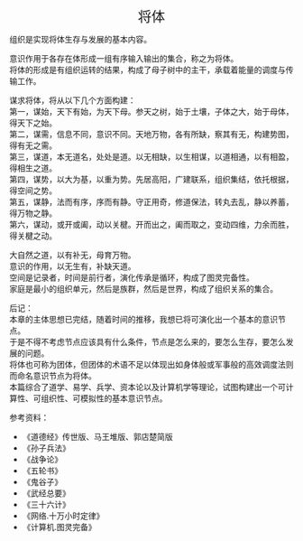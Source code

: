 <center><font size=5>将体</font></center>

组织是实现将体生存与发展的基本内容。<br>

意识作用于各存在体形成一组有序输入输出的集合，称之为将体。<br/>
将体的形成是有组织运转的结果，构成了母子树中的主干，承载着能量的调度与传输工作。<br/>

谋求将体，将从以下几个方面构建：<br/>
第一，谋始，天下有始，为天下母。参天之树，始于土壤，子体之大，始于母体，得天下之始。<br/>
第二，谋需，信息不同，意识不同。天地万物，各有所缺，察其有无，构建势图，得有无之需。<br/>
第三，谋道，本无道名，处处是道。以无相缺，以生相谋，以道相通，以有相盈，得相生之道。<br/>
第四，谋势，以大为基，以重为势。先居高阳，广建联系，组织集结，依托根据，得空间之势。<br/>
第五，谋静，法而有序，序而有静。守正用奇，修道保法，转丸去乱，静以养蓄，得万物之静。<br/>
第六，谋动，或开或阖，动以关楗。开而出之，阖而取之，变动四维，力余而胜，得关楗之动。<br/>

大自然之道，以有补无，母育万物。<br/>
意识的作用，以无生有，补缺天道。<br/>
空间是记录者，时间是前行者，演化传承是循环，构成了图灵完备性。<br/>
家庭是最小的组织单元，然后是族群，然后是世界，构成了组织关系的集合。<br/>

后记：<br/>
本章的主体思想已完结，随着时间的推移，我想已将可演化出一个基本的意识节点。<br/>
于是不得不考虑节点应该具有什么条件，节点是怎么来的，要怎么生存，要怎么发展的问题。<br/>
将体也可称为团体，但团体的术语不足以体现出如身体般或军事般的高效调度法则而命名意识节点为将体。<br/>
本篇综合了道学、易学、兵学、资本论以及计算机学等理论，试图构建出一个可计算性、可组织性、可模拟性的基本意识节点。<br/>

参考资料：
* 《道德经》传世版、马王堆版、郭店楚简版
* 《孙子兵法》
* 《战争论》
* 《五轮书》
* 《鬼谷子》
* 《武经总要》
* 《三十六计》
* 《网络.十万小时定律》
* 《计算机.图灵完备》

